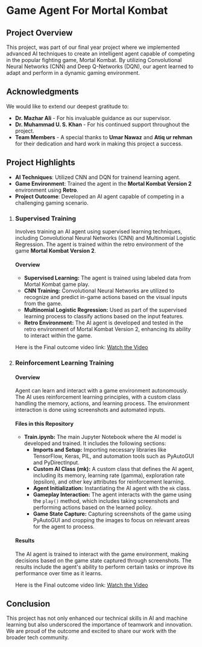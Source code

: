 
  <h1>Game Agent For Mortal Kombat </h1>

  <h2>Project Overview</h2>
  <p>This project,  was part of our final year project where we implemented advanced AI techniques to create an intelligent agent capable of 
    competing in the popular fighting game, Mortal Kombat. By utilizing Convolutional Neural Networks (CNN) and Deep Q-Networks (DQN), our agent learned to adapt and
    perform in a dynamic gaming environment.</p>

  <h2>Acknowledgments</h2>
  <p>We would like to extend our deepest gratitude to:</p>
  <ul>
      <li><strong>Dr. Mazhar Ali</strong> - For his invaluable guidance as our supervisor.</li>
      <li><strong>Dr. Muhammad U. S. Khan</strong> - For his continued support throughout the project.</li>
      <li><strong>Team Members</strong> - A special thanks to <strong>Umar Nawaz</strong> and <strong>Atiq ur rehman</strong> for their 
        dedication and hard work in making this project a success.</li>
  </ul>

  <h2>Project Highlights</h2>
  <ul>
      <li><strong>AI Techniques</strong>: Utilized CNN and DQN for trainend learning agent.</li>
      <li><strong>Game Environment</strong>: Trained the agent in the <strong>Mortal Kombat Version 2</strong> environment using <strong>Retro</strong>.</li>
      <li><strong>Project Outcome</strong>: Developed an AI agent capable of competing in a challenging gaming scenario.</li>
  </ul>

<ol>
  <li>
    <h3>Supervised Training</h3>
    <p>Involves training an AI agent using supervised learning techniques, including Convolutional Neural Networks (CNN) and Multinomial Logistic Regression. The agent is trained within the retro environment of the game <strong>Mortal Kombat Version 2</strong>.</p>  
    <h4>Overview</h4>
    <ul>
        <li><strong>Supervised Learning:</strong> The agent is trained using labeled data from Mortal Kombat game play.</li>
        <li><strong>CNN Training:</strong> Convolutional Neural Networks are utilized to recognize and predict in-game actions based on the visual inputs from the game.</li>
        <li><strong>Multinomial Logistic Regression:</strong> Used as part of the supervised learning process to classify actions based on the input features.</li>
        <li><strong>Retro Environment:</strong> The AI agent is developed and tested in the retro environment of Mortal Kombat Version 2, enhancing its ability to interact within the game.</li>
    </ul>
    <p>Here is the Final outcome video link: <a href="https://www.linkedin.com/posts/atiq-ur-rehman-8676a3185_ai-reinforcementlearning-mortalkombat-ugcPost-7143284162479779840-RFBE?utm_source=share&utm_medium=member_desktop" target="_blank">Watch the Video</a></p>
  </li>
  <li>
<h3>Reinforcement Learning Training</h3>
<h4>Overview</h4>
<p>Agent can learn and interact with a game environment autonomously. The AI uses reinforcement learning principles,
  with a custom class handling the memory, actions, and learning process. The environment interaction is done using 
  screenshots and automated inputs.</p>

<h4>Files in this Repository</h4>
<ul>
    <li><strong>Train.ipynb:</strong> The main Jupyter Notebook where the AI model is developed and trained. 
      It includes the following sections:
        <ul>
            <li><strong>Imports and Setup:</strong> Importing necessary libraries like TensorFlow, Keras, PIL, and automation tools such as PyAutoGUI and PyDirectInput.</li>
            <li><strong>Custom AI Class (mk):</strong> A custom class that defines the AI agent, including its memory, learning rate (gamma), exploration rate (epsilon), and other key attributes for reinforcement learning.</li>
            <li><strong>Agent Initialization:</strong> Instantiating the AI agent with the <code>mk</code> class.</li>
            <li><strong>Gameplay Interaction:</strong> The agent interacts with the game using the <code>play()</code> method, which includes taking screenshots and performing actions based on the learned policy.</li>
            <li><strong>Game State Capture:</strong> Capturing screenshots of the game using PyAutoGUI and cropping the images to focus on relevant areas for the agent to process.</li>
        </ul>
    </li>
</ul>
<h4>Results</h4>
<p>The AI agent is trained to interact with the game environment, making decisions based on the game state captured through screenshots. The results include the agent's ability to perform certain tasks or improve its performance over time as it learns.</p>
    <p>Here is the Final outcome video link: <a href="https://www.linkedin.com/posts/atiq-ur-rehman-8676a3185_ai-reinforcementlearning-machinelearning-ugcPost-7226486437972463617-sNh-?utm_source=share&utm_medium=member_desktop ">Watch the Video</a></p>
  </li>
</ol>

  <h2>Conclusion</h2>
  <p>This project has not only enhanced our technical skills in AI and machine learning but also underscored the importance of teamwork and innovation. We are proud of the outcome and excited to share our work with the broader tech community.</p>

